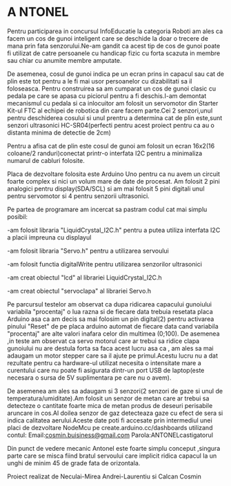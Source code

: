 # A  NTONEL

Pentru participarea in concursul InfoEducatie la categoria Roboti am ales ca facem un cos de gunoi inteligent care se deschide 
la doar o trecere de mana prin fata senzorului.Ne-am gandit ca acest tip de cos de gunoi poate fi utilizat de catre persoanele cu handicap fizic
cu forta scazuta in membre sau chiar cu anumite membre amputate.


De asemenea, cosul de gunoi indica pe un ecran prins in capacul sau cat de plin este tot pentru a le fi mai usor persoanelor cu dizabilitati sa il foloseasca.
Pentru construirea sa am cumparat un cos de gunoi clasic cu pedala pe care se apasa cu piciorul pentru a fi deschis.I-am demontat mecanismul cu pedala si 
ca inlocuitor am folosit un servomotor din Starter Kit-ul FTC al echipei de robotica din care facem parte.Cei 2 senzori,unul pentru deschiderea cosului si 
unul prentru a determina cat de plin este,sunt senzori ultrasonici HC-SR04(perfecti pentru acest proiect pentru ca au o distanta minima de detectie de 2cm)


Pentru a afisa cat de plin este cosul de gunoi am folosit un ecran 16x2(16 coloane/2 randuri)conectat printr-o interfata I2C pentru a minimaliza numarul
de cabluri folosite.


Placa de dezvoltare folosita este Arduino Uno pentru ca nu avem un circuit foarte complex si nici un volum mare de date de procesat.
Am folosit 2 pini analogici pentru display(SDA/SCL) si am mai folosit 5 pini digitali unul pentru
servomotor si 4 pentru senzorii ultrasonici.

Pe partea de programare am incercat sa pastram codul cat mai simplu posibil:

-am folosit libraria "LiquidCrystal_I2C.h" pentru a putea utiliza interfata I2C a placii impreuna cu displayul

-am folosit libraria "Servo.h" pentru a utilizarea servoului

-am folosit functia digitalWrite pentru utilizarea senzorilor ultrasonici

-am creat obiectul "lcd" al librariei LiquidCrystal_I2C.h

-am creat obiectul "servoclapa" al librariei Servo.h

Pe parcursul testelor am observat ca dupa ridicarea capacului gunoiului variabila "procentaj" o lua razna si de fiecare data trebuia resetata
placa Arduino asa ca am decis sa mai folosim un pin digital(2) pentru activarea pinului "Reset" de pe placa arduino automat de fiecare data cand
variabila "procentaj" are alte valori inafara celor din multimea (0;100).
De asemenea ,in teste am observat ca servo motorul care ar trebui sa ridice clapa gunoiului nu are destula forta sa faca acest lucru asa ca ,
am ales sa mai adaugam un motor stepper care sa il ajute pe primul.Acestu lucru nu a dat rezultate pentru ca hardware-ul utilizat necesita o intensitate mare 
a curentului care nu poate fi asigurata dintr-un port USB de laptop(este necesara o sursa de 5V suplimentara pe care nu o avem).

De asemenea am ales sa adaugam si 3 senzori(2 senzori de gaze si unul de temperatura/umiditate).Am folosit un senzor de metan care ar trebui sa detecteze o cantitate foarte mica de metan produs de deseuri perisabile aruncare in cos.Al doilea senzor de gaz detecteaza gaze cu efect de sera si indica calitatea aerului.Aceste date poti fi accesate prin intermediul unei placi de dezvoltare NodeMcu pe create.arduino.cc/dashboards utilizand contul:
Email:cosmin.buisiness@gmail.com
Parola:ANTONELcastigatorul 


Din punct de vedere mecanic Antonel este foarte simplu conceput ,singura parte care se misca fiind bratul servoului care implicit ridica capacul la un unghi
de minim 45 de grade fata de orizontala.



Proiect realizat de Neculai-Mirea Andrei-Laurentiu si Calcan Cosmin
